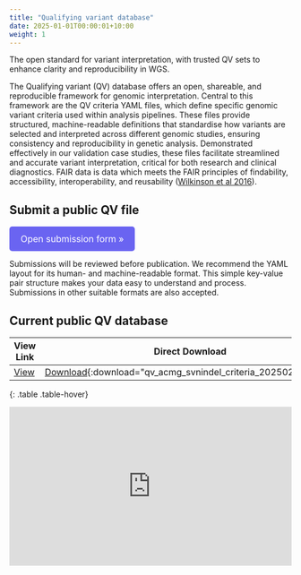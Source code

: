 ```yaml
---
title: "Qualifying variant database"
date: 2025-01-01T00:00:01+10:00
weight: 1
---
```


<!-- Enhancing precision in genomic interpretation through FAIR data, open and reproducible analysis criteria. -->
The open standard for variant interpretation, with trusted QV sets to enhance clarity and reproducibility in WGS.

The Qualifying variant (QV) database offers an open, shareable, and reproducible framework for genomic interpretation. Central to this framework are the QV criteria YAML files, which define specific genomic variant criteria used within analysis pipelines. These files provide structured, machine-readable definitions that standardise how variants are selected and interpreted across different genomic studies, ensuring consistency and reproducibility in genetic analysis. Demonstrated effectively in our validation case studies, these files facilitate streamlined and accurate variant interpretation, critical for both research and clinical diagnostics.
FAIR data is data which meets the FAIR principles of findability, accessibility, interoperability, and reusability
([Wilkinson et al 2016](https://doi.org/10.1038%2FSDATA.2016.18)).

<div class="submission-message">
  <h2>Submit a public QV file</h2>
<style>
.button-link {
  display: inline-block;
  padding: 12px 20px;
  background-color: #6A64F1;
  color: #fff;
  text-decoration: none;
  border-radius: 5px;
  font-size: 16px;
}
.button-link:hover {
  background-color: #5a54d1;
}
</style>

<p><a href="/assets/qv_submission" class="button-link">Open submission form »</a></p>

  <p>Submissions will be reviewed before publication.
    We recommend the YAML layout for its human- and machine-readable format. This simple key-value pair structure makes your data easy to understand and process. Submissions in other suitable formats are also accepted.
  </p>
</div>

## Current public QV database

<div class="table-responsive" markdown="block">

| View Link | Direct Download | Filename | SHA256 |
| --------- | --------------- | -------- | ------ |
| [View](/assets/qv_database/qv_acmg_svnindel_criteria_20250225.yaml) | [Download](/assets/qv_database/qv_acmg_svnindel_criteria_20250225.yaml){:download="qv_acmg_svnindel_criteria_20250225.yaml"} | qv_acmg_svnindel_criteria_20250225.yaml | `d91fde41a5fff48631adecba38773d619ae8cd5cff9b9b42ef7f5efbd6bbfcdf` |

{: .table .table-hover}

</div>

<div style="padding:56.25% 0 0 0;position:relative;"><iframe src="https://player.vimeo.com/video/1083533047?badge=0&amp;autopause=0&amp;player_id=0&amp;app_id=58479" frameborder="0" allow="autoplay; fullscreen; picture-in-picture; clipboard-write; encrypted-media" style="position:absolute;top:0;left:0;width:100%;height:100%;" title="Qualifying variants"></iframe></div><script src="https://player.vimeo.com/api/player.js"></script>
